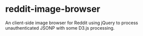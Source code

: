 reddit-image-browser
====================

An client-side image browser for Reddit using jQuery to process unauthenticated JSONP with some D3.js processing.
